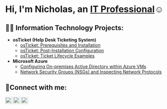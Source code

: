 <h1>Hi, I'm Nicholas, an <a href="https://linkedin.com/in/Josh">IT Professional</a>☺</h1>

<h2>👨‍💻 Information Technology Projects:</h2>

- <b>osTicket (Help Desk Ticketing System)</b>
  - [osTicket: Prerequisites and Installation](https://github.com/NicholasToon/osticket-prereqs)
  - [osTicket: Post-Installation Configuration](https://github.com/NicholasToon/post-install-config)
  - [osTicket: Ticket Lifecycle Examples](https://github.com/NicholasToon/ticket-lifecycle)
- <b>Microsoft Azure</b>
  - [Configuring On-premises Active Directory within Azure VMs](https://github.com/NicholasToon/configure-ad)
  - [Network Security Groups (NSGs) and Inspecting Network Protocols](https://github.com/NicholasToon/azure-network-protocols)

<h2>🤳Connect with me:</h2>

[<img align="left" alt="Josh | Twitter" width="22px" src="https://cdn.jsdelivr.net/npm/simple-icons@v3/icons/twitter.svg" />][twitter]
[<img align="left" alt="Josh | LinkedIn" width="22px" src="https://cdn.jsdelivr.net/npm/simple-icons@v3/icons/linkedin.svg" />][linkedin]
[<img align="left" alt="Josh | Instagram" width="22px" src="https://cdn.jsdelivr.net/npm/simple-icons@v3/icons/instagram.svg" />][instagram]

[twitter]: https://twitter.com/Josh
[instagram]: https://www.instagram.com/Josh
[linkedin]: https://linkedin.com/in/NicholasToon
